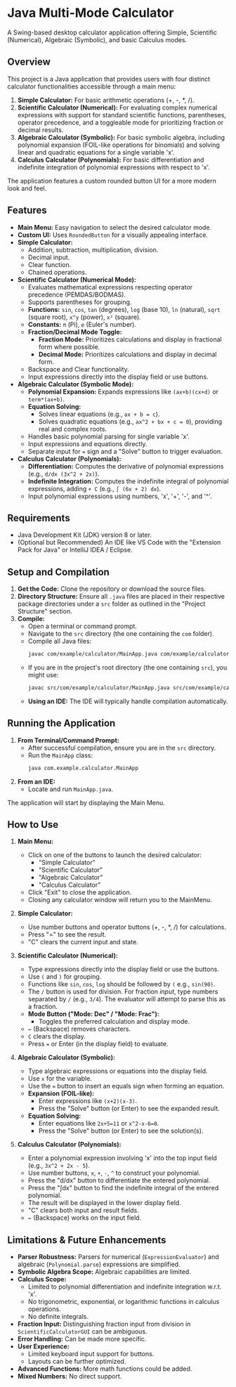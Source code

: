 # Java Multi-Mode Calculator

A Swing-based desktop calculator application offering Simple, Scientific (Numerical), Algebraic (Symbolic), and basic Calculus modes.

## Overview

This project is a Java application that provides users with four distinct calculator functionalities accessible through a main menu:

1.  **Simple Calculator:** For basic arithmetic operations (+, -, \*, /).
2.  **Scientific Calculator (Numerical):** For evaluating complex numerical expressions with support for standard scientific functions, parentheses, operator precedence, and a toggleable mode for prioritizing fraction or decimal results.
3.  **Algebraic Calculator (Symbolic):** For basic symbolic algebra, including polynomial expansion (FOIL-like operations for binomials) and solving linear and quadratic equations for a single variable 'x'.
4.  **Calculus Calculator (Polynomials):** For basic differentiation and indefinite integration of polynomial expressions with respect to 'x'.

The application features a custom rounded button UI for a more modern look and feel.

## Features

* **Main Menu:** Easy navigation to select the desired calculator mode.
* **Custom UI:** Uses `RoundedButton` for a visually appealing interface.
* **Simple Calculator:**
    * Addition, subtraction, multiplication, division.
    * Decimal input.
    * Clear function.
    * Chained operations.
* **Scientific Calculator (Numerical Mode):**
    * Evaluates mathematical expressions respecting operator precedence (PEMDAS/BODMAS).
    * Supports parentheses for grouping.
    * **Functions:** `sin`, `cos`, `tan` (degrees), `log` (base 10), `ln` (natural), `sqrt` (square root), `x^y` (power), `x²` (square).
    * **Constants:** `π` (Pi), `e` (Euler's number).
    * **Fraction/Decimal Mode Toggle:**
        * **Fraction Mode:** Prioritizes calculations and display in fractional form where possible.
        * **Decimal Mode:** Prioritizes calculations and display in decimal form.
    * Backspace and Clear functionality.
    * Input expressions directly into the display field or use buttons.
* **Algebraic Calculator (Symbolic Mode):**
    * **Polynomial Expansion:** Expands expressions like `(ax+b)(cx+d)` or `term*(ax+b)`.
    * **Equation Solving:**
        * Solves linear equations (e.g., `ax + b = c`).
        * Solves quadratic equations (e.g., `ax^2 + bx + c = 0`), providing real and complex roots.
    * Handles basic polynomial parsing for single variable 'x'.
    * Input expressions and equations directly.
    * Separate input for `=` sign and a "Solve" button to trigger evaluation.
* **Calculus Calculator (Polynomials):**
    * **Differentiation:** Computes the derivative of polynomial expressions (e.g., `d/dx (3x^2 + 2x)`).
    * **Indefinite Integration:** Computes the indefinite integral of polynomial expressions, adding `+ C` (e.g., `∫ (6x + 2) dx`).
    * Input polynomial expressions using numbers, 'x', '+', '-', and '^'.


## Requirements

* Java Development Kit (JDK) version 8 or later.
* (Optional but Recommended) An IDE like VS Code with the "Extension Pack for Java" or IntelliJ IDEA / Eclipse.

## Setup and Compilation

1.  **Get the Code:** Clone the repository or download the source files.
2.  **Directory Structure:** Ensure all `.java` files are placed in their respective package directories under a `src` folder as outlined in the "Project Structure" section.
3.  **Compile:**
    * Open a terminal or command prompt.
    * Navigate to the `src` directory (the one containing the `com` folder).
    * Compile all Java files:
        ```bash
        javac com/example/calculator/MainApp.java com/example/calculator/ui/*.java com/example/calculator/logic/*.java
        ```
    * If you are in the project's root directory (the one containing `src`), you might use:
        ```bash
        javac src/com/example/calculator/MainApp.java src/com/example/calculator/ui/*.java src/com/example/calculator/logic/*.java
        ```
    * **Using an IDE:** The IDE will typically handle compilation automatically.

## Running the Application

1.  **From Terminal/Command Prompt:**
    * After successful compilation, ensure you are in the `src` directory.
    * Run the `MainApp` class:
        ```bash
        java com.example.calculator.MainApp
        ```
2.  **From an IDE:**
    * Locate and run `MainApp.java`.

The application will start by displaying the Main Menu.

## How to Use

1.  **Main Menu:**
    * Click on one of the buttons to launch the desired calculator:
        * "Simple Calculator"
        * "Scientific Calculator"
        * "Algebraic Calculator"
        * "Calculus Calculator"
    * Click "Exit" to close the application.
    * Closing any calculator window will return you to the MainMenu.

2.  **Simple Calculator:**
    * Use number buttons and operator buttons (+, -, \*, /) for calculations.
    * Press "=" to see the result.
    * "C" clears the current input and state.

3.  **Scientific Calculator (Numerical):**
    * Type expressions directly into the display field or use the buttons.
    * Use `(` and `)` for grouping.
    * Functions like `sin`, `cos`, `log` should be followed by `(` e.g., `sin(90)`.
    * The `/` button is used for division. For fraction *input*, type numbers separated by `/` (e.g., `3/4`). The evaluator will attempt to parse this as a fraction.
    * **Mode Button ("Mode: Dec" / "Mode: Frac"):**
        * Toggles the preferred calculation and display mode.
    * `←` (Backspace) removes characters.
    * `C` clears the display.
    * Press `=` or Enter (in the display field) to evaluate.

4.  **Algebraic Calculator (Symbolic):**
    * Type algebraic expressions or equations into the display field.
    * Use `x` for the variable.
    * Use the `=` button to insert an equals sign when forming an equation.
    * **Expansion (FOIL-like):**
        * Enter expressions like `(x+2)(x-3)`.
        * Press the "Solve" button (or Enter) to see the expanded result.
    * **Equation Solving:**
        * Enter equations like `2x+5=11` or `x^2-x-6=0`.
        * Press the "Solve" button (or Enter) to see the solution(s).

5.  **Calculus Calculator (Polynomials):**
    * Enter a polynomial expression involving 'x' into the top input field (e.g., `3x^2 + 2x - 5`).
    * Use number buttons, `x`, `+`, `-`, `^` to construct your polynomial.
    * Press the "d/dx" button to differentiate the entered polynomial.
    * Press the "∫dx" button to find the indefinite integral of the entered polynomial.
    * The result will be displayed in the lower display field.
    * "C" clears both input and result fields.
    * `←` (Backspace) works on the input field.


## Limitations & Future Enhancements

* **Parser Robustness:** Parsers for numerical (`ExpressionEvaluator`) and algebraic (`Polynomial.parse`) expressions are simplified.
* **Symbolic Algebra Scope:** Algebraic capabilities are limited.
* **Calculus Scope:**
    * Limited to polynomial differentiation and indefinite integration w.r.t. 'x'.
    * No trigonometric, exponential, or logarithmic functions in calculus operations.
    * No definite integrals.
* **Fraction Input:** Distinguishing fraction input from division in `ScientificCalculatorGUI` can be ambiguous.
* **Error Handling:** Can be made more specific.
* **User Experience:**
    * Limited keyboard input support for buttons.
    * Layouts can be further optimized.
* **Advanced Functions:** More math functions could be added.
* **Mixed Numbers:** No direct support.
